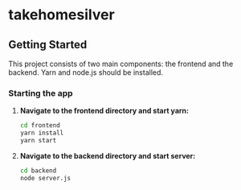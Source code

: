 # takehomesilver
## Getting Started

This project consists of two main components: the frontend and the backend. Yarn and node.js should be installed. 

### Starting the app

1. **Navigate to the frontend directory and start yarn:**

   ```bash
   cd frontend
   yarn install
   yarn start
   ```
   
2. **Navigate to the backend directory and start server:**
   ```bash
   cd backend
   node server.js
   ```
